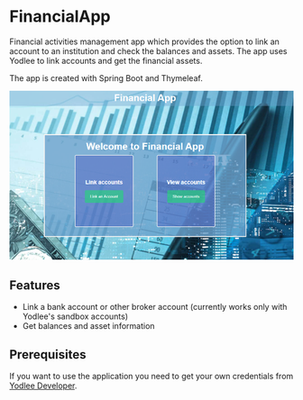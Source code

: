 # FinancialApp

Financial activities management app which provides the option to link an account to an institution and check the balances and assets.
The app uses Yodlee to link accounts and get the financial assets.

The app is created with Spring Boot and Thymeleaf.

![financial-app](https://github.com/bnenov/financial-app/blob/main/images/financialapp.PNG)

## Features

- Link a bank account or other broker account (currently works only with Yodlee's sandbox accounts)
- Get balances and asset information

## Prerequisites

If you want to use the application you need to get your own credentials from [Yodlee Developer](https://developer.yodlee.com/).